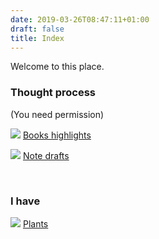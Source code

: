 ```yaml
---
date: 2019-03-26T08:47:11+01:00
draft: false
title: Index
---
```


Welcome to this place.

<div class="box">

### Thought process

(You need permission)

![](/img/books.png)  [Books highlights](/thinks/books/)

![](/img/notepad.jpg)  [Note drafts](/thinks/ideas/)

</div>
<br>
<div class="box">

### I have

![](/img/tree.png)  [Plants](/has/plants/)

</div>



